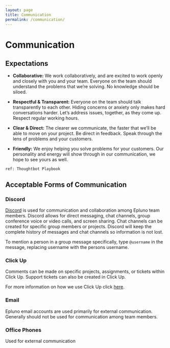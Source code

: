 ```yaml
---
layout: page
title: Communication
permalink: /communication/
---
```


# Communication

## Expectations

- **Collaborative:** We work collaboratively, and are excited to work openly and closely with you and your team. Everyone on the team should understand the problems that we’re solving. No knowledge should be siloed.

- **Respectful & Transparent:** Everyone on the team should talk transparently to each other. Hiding concerns or anxiety only makes hard conversations harder. Let’s address issues, together, as they come up. Respect regular working hours.

- **Clear & Direct:** The clearer we communicate, the faster that we’ll be able to move on your project. Be direct in feedback. Speak through the lens of problems and your customers.

- **Friendly:** We enjoy helping you solve problems for your customers. Our personality and energy will show through in our communication, we hope to see yours as well.

```
ref: Thoughtbot Playbook 
```

## Acceptable Forms of Communication

### Discord

[Discord](http://discord.com) is used for communication and collaboration among Epluno team members.  Discord allows for direct messaging, chat channels, group conference voice or video calls, and screen sharing. Chat channels can be created for specific group members or projects. Discord will keep the complete history of messages and chat channels so information is not lost.

To mention a person in a group message specifically, type `@username` in the message, replacing username with the persons username.

### Click Up

Comments can be made on specific projects, assignments, or tickets within Click Up. Support tickets can also be created in Click Up.

For more information on how we use Click Up click [here](https://app.clickup.com/2232791/v/dc/244eq-2107/244eq-616).

### **Email**

Epluno email accounts are used primarily for external communication. Generally should not be used for communication among team members.

### Office Phones

Used for external communication